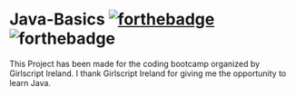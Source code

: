 # Java-Basics  [![forthebadge](https://forthebadge.com/images/badges/made-with-java.svg)](https://forthebadge.com) ![forthebadge](https://forthebadge.com/images/badges/built-with-love.svg)

This Project has been made for the coding bootcamp organized by Girlscript Ireland. I thank Girlscript Ireland for giving me the opportunity to learn Java.

